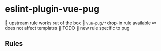 # eslint-plugin-vue-pug

🎁 upstream rule works out of the box
🤝 `vue-pug/*` drop-in rule available
💤 does not affect templates
📝 TODO
🐶 new rule specific to pug


## Rules
